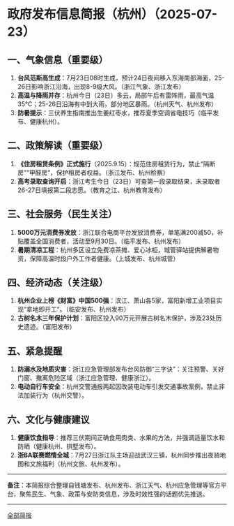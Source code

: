

# 政府发布信息简报（杭州）（2025-07-23）

## 一、气象信息（重要级）
1. **台风范斯高生成**：7月23日08时生成，预计24日夜间移入东海南部海面，25-26日影响浙江沿海，出现8-9级大风。（浙江气象、浙江发布）
2. **高温与降雨并存**：杭州今日（23日）多云，局部午后有雷阵雨，最高气温35℃；25-26日沿海有中到大雨，部分地区暴雨。（杭州天气、杭州发布）
3. **防暑提示**：三伏养生指南推出生姜红枣水，推荐夏季空调省电技巧（临平发布、健康杭州）。

## 二、政策解读（重要级）
1. **《住房租赁条例》正式施行**（2025.9.15）：规范住房租赁行为，禁止“隔断房”“甲醛房”，保护租房者权益。（浙江发布、杭州检察）
2. **高考录取查询开启**：浙江考生今日（23日）可查第一段录取结果，未录取者26-27日填报第二段志愿。（教育之江、杭州教育发布）

## 三、社会服务（民生关注）
1. **5000万元消费券发放**：浙江联合电商平台发放消费券，单笔满200减50，补贴覆盖全国消费者，活动至9月30日。（临平发布、杭州发布）
2. **暑期清凉工程**：杭州多区设立免费凉茶摊、爱心冰柜，城管驿站提供解暑物资，保障高温时段户外工作者健康。（上城发布、杭州城管）

## 四、经济动态（关注级）
1. **杭州企业上榜《财富》中国500强**：滨江、萧山各5家，富阳新增工业项目实现“拿地即开工”。（临安发布、杭州发布）
2. **古树名木三年保护计划**：富阳区投入90万元开展古树名木保护，涉及23处历史遗迹。（富阳发布）

## 五、紧急提醒
1. **防溺水及地质灾害**：浙江应急管理部发布台风防御“三字诀”：关注预警、关好门窗、撤离危险区域（浙江应急管理、健康浙江）。
2. **电动自行车安全**：杭州交警通报两起因改装电动车引发交通事故案例，禁止非法加装行为（杭州交警）。

## 六、文化与健康建议
1. **健康饮食指导**：推荐三伏期间正确食用肉类、水果的方法，并强调适量饮水和防晒（健康杭州、拱墅发布）。
2. **浙BA联赛燃情全城**：7月27日浙江队主场迎战武汉三镇，杭州同步推出夜骑地图和文旅福利（杭州文旅、杭州发布）。

---

**备注**：本简报综合整理自钱塘发布、杭州发布、浙江天气、杭州应急管理等官方平台，聚焦民生、气象、政策与安防类信息，涉及时效性强的话题优先推送。

---
[全部简报](Table.md)